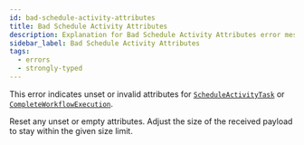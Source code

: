 ```yaml
---
id: bad-schedule-activity-attributes
title: Bad Schedule Activity Attributes
description: Explanation for Bad Schedule Activity Attributes error message, and how to fix it.
sidebar_label: Bad Schedule Activity Attributes
tags:
  - errors
  - strongly-typed
---
```


This error indicates unset or invalid attributes for [`ScheduleActivityTask`](/references/commands#scheduleactivitytask) or [`CompleteWorkflowExecution`](/references/commands#completeworkflowexecution).

Reset any unset or empty attributes.
Adjust the size of the received payload to stay within the given size limit.
